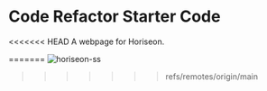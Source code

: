 # Code Refactor Starter Code
<<<<<<< HEAD
A webpage for Horiseon.

=======
![horiseon-ss](https://user-images.githubusercontent.com/30247798/158033476-7c4eb2b6-dde5-4e7a-9448-02f6966ba62c.png)
>>>>>>> refs/remotes/origin/main
